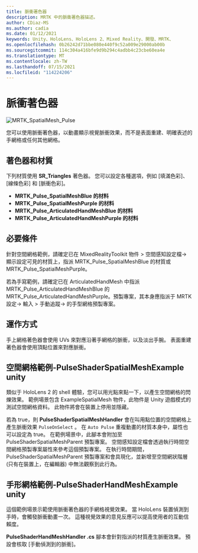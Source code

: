 ```yaml
---
title: 脈衝著色器
description: MRTK 中的脈衝著色器描述。
author: CDiaz-MS
ms.author: cadia
ms.date: 01/12/2021
keywords: Unity、HoloLens、HoloLens 2、Mixed Reality、開發、MRTK、
ms.openlocfilehash: 0b26242d71bbe080e440f9c52a009e29000ab00b
ms.sourcegitcommit: 114c304a416bfe9d9b294c4adbb4c23cbe60ea4e
ms.translationtype: MT
ms.contentlocale: zh-TW
ms.lasthandoff: 07/15/2021
ms.locfileid: "114224206"
---
```

# <a name="pulse-shader"></a>脈衝著色器

![MRTK_SpatialMesh_Pulse](https://user-images.githubusercontent.com/13754172/68261851-3489e200-fff6-11e9-9f6c-5574a7dd8db7.gif)

您可以使用脈衝著色器，以動畫顯示視覺脈衝效果，而不是表面重建、明確表述的手網格或任何其他網格。

## <a name="shader-and-material"></a>著色器和材質

下列材質使用 **SR_Triangles** 著色器。 您可以設定各種選項，例如 [填滿色彩]、[線條色彩] 和 [脈衝色彩]。

- **MRTK_Pulse_SpatialMeshBlue 的材料** 
- **MRTK_Pulse_SpatialMeshPurple 的材料** 
- **MRTK_Pulse_ArticulatedHandMeshBlue 的材料** 
- **MRTK_Pulse_ArticulatedHandMeshPurple 的材料** 

## <a name="prerequisites"></a>必要條件

針對空間網格範例，請確定已在 MixedRealityToolkit 物件 > 空間感知設定檔-> 顯示設定可見的材質上，指派 MRTK_Pulse_SpatialMeshBlue 的材質或 MRTK_Pulse_SpatialMeshPurple。

若為手寫範例，請確定已在 ArticulatedHandMesh 中指派 MRTK_Pulse_ArticulatedHandMeshBlue 的 MRTK_Pulse_ArticulatedHandMeshPurple。預製專案，其本身應指派于 MRTK 設定-> 輸入 > 手動追蹤-> 的手型網格預製專案。

## <a name="how-it-works"></a>運作方式

手上網格著色器會使用 UVs 來對應沿著手網格的脈衝，以及淡出手腕。 表面重建著色器會使用頂點位置來對應脈衝。

## <a name="spatial-mesh-example---pulseshaderspatialmeshexampleunity"></a>空間網格範例-PulseShaderSpatialMeshExample unity

類似于 HoloLens 2 的 shell 體驗，您可以用光點來點一下，以產生空間網格的閃爍效果。 範例場景包含 ExampleSpatialMesh 物件，此物件是 Unity 遊戲模式的測試空間網格資料。 此物件將會在裝置上停用並隱藏。

若為 true，則 **PulseShaderSpatialMeshHandler** 會在叫用點位置的空間網格上產生脈衝效果 `PulseOnSelect` 。 在  `Auto Pulse` 重複動畫的材質本身中，屬性也可以設定為 true。  在範例場景中，此腳本會附加至 PulseShaderSpatialMeshParent 預製專案。  空間感知設定檔會透過執行時間空間網格預製專案屬性來參考這個預製專案。 在執行時間期間，PulseShaderSpatialMeshParent 預製專案和會具現化，並新增至空間網狀階層 (只有在裝置上，在編輯器) 中無法觀察到此行為。

## <a name="hand-mesh-example---pulseshaderhandmeshexampleunity"></a>手形網格範例-PulseShaderHandMeshExample unity

這個範例場景示範使用脈衝著色器的手網格視覺效果。 當 HoloLens 裝置偵測到手時，會觸發脈衝動畫一次。 這種視覺效果的意見反應可以提高使用者的互動信賴度。 

**PulseShaderHandMeshHandler .cs** 腳本會針對指派的材質產生脈衝效果。 預設會核取 [手動偵測到的脈衝]。
